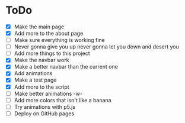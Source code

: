 # ToDo

- [X] Make the main page
- [X] Add more to the about page
- [ ] Make sure everything is working fine
- [ ] Never gonna give you up never gonna let you down and desert you
- [ ] Add more things to this project
- [X] Make the navbar work
- [X] Make a better navbar than the current one <!-- haha uh forget the commit before this where that is check off :D -->
- [X] Add animations
- [X] Make a test page
- [X] Add more to the script
- [ ] Make better animations -w-
- [ ] Add more colors that isn't like a banana
- [ ] Try animations with p5.js
- [ ] Deploy on GitHub pages
